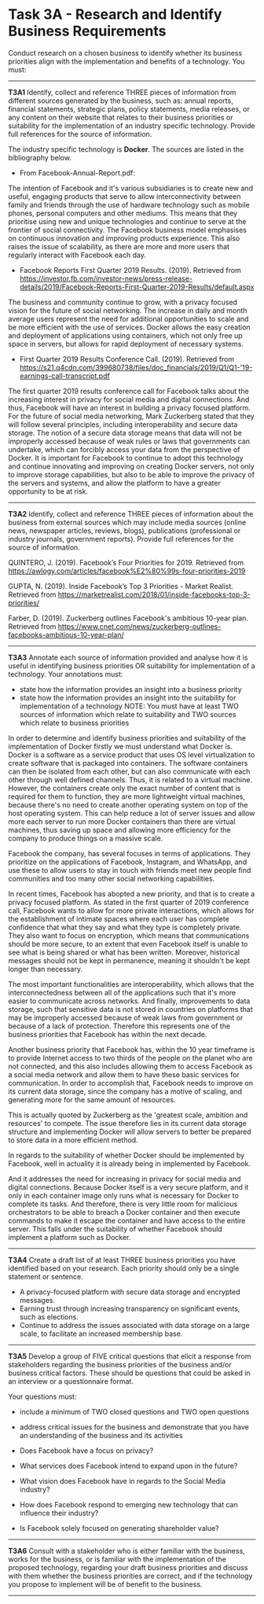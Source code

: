 # Task 3A - Research and Identify Business Requirements

Conduct research on a chosen business to identify whether its business priorities align with the implementation and benefits of a technology. You must:

-----------------------------------------------

**T3A1** Identify, collect and reference THREE pieces of information from different sources generated by the business, such as: annual reports, financial statements, strategic plans, policy statements, media releases, or any content on their website that relates to their business priorities or suitability for the implementation of an industry specific technology. Provide full references for the source of information.

The industry specific technology is **Docker**. The sources are listed in the bibliography below.

 - From Facebook-Annual-Report.pdf: 

The intention of Facebook and it's various subsidiaries is to create new and useful, engaging products that serve to allow interconnectivity between family and friends through the use of hardware technology such as mobile phones, personal computers and other mediums. This means that they prioritise using new and unique technologies and continue to serve at the frontier of social connectivity. The Facebook business model emphasises on continuous innovation and improving products experience. This also raises the issue of scalability, as there are more and more users that regularly interact with Facebook each day.

 - Facebook Reports First Quarter 2019 Results. (2019). Retrieved from https://investor.fb.com/investor-news/press-release-details/2019/Facebook-Reports-First-Quarter-2019-Results/default.aspx

The business and community continue to grow, with a privacy focused vision for the future of social networking. The increase in daily and month average users represent the need for additional opportunities to scale and be more efficient with the use of services. Docker allows the easy creation and deployment of applications using containers, which not only free up space in servers, but allows for rapid deployment of necessary systems.

 - First Quarter 2019 Results Conference Call. (2019). Retrieved from https://s21.q4cdn.com/399680738/files/doc_financials/2019/Q1/Q1-'19-earnings-call-transcript.pdf

The first quarter 2019 results conference call for Facebook talks about the increasing interest in privacy for social media and digital connections. And thus, Facebook will have an interest in building a privacy focused platform. For the future of social media networking, Mark Zuckerberg stated that they will follow several principles, including interoperability and secure data storage. The notion of a secure data storage means that data will not be improperly accessed because of weak rules or laws that governments can undertake, which can forcibly access your data from the perspective of Docker. It is important for Facebook to continue to adopt this technology and continue innovating and improving on creating Docker servers, not only to improve storage capabilities, but also to be able to improve the privacy of the servers and systems, and allow the platform to have a greater opportunity to be at risk.

-----------------------------------------------

**T3A2** Identify, collect and reference THREE pieces of information about the business from external sources which may include media sources (online news, newspaper articles, reviews, blogs), publications (professional or industry journals, government reports). Provide full references for the source of information.

QUINTERO, J. (2019). Facebook’s Four Priorities for 2019. Retrieved from https://awlogy.com/articles/facebook%E2%80%99s-four-priorities-2019

GUPTA, N. (2019). Inside Facebook’s Top 3 Priorities - Market Realist. Retrieved from https://marketrealist.com/2018/01/inside-facebooks-top-3-priorities/

Farber, D. (2019). Zuckerberg outlines Facebook's ambitious 10-year plan. Retrieved from https://www.cnet.com/news/zuckerberg-outlines-facebooks-ambitious-10-year-plan/

-----------------------------------------------

**T3A3** Annotate each source of information provided and analyse how it is useful in identifying business priorities OR suitability for implementation of a technology. Your annotations must:
- state how the information provides an insight into a business priority
- state how the information provides an insight into the suitability for implementation of a technology
NOTE: You must have at least TWO sources of information which relate to suitability and TWO sources which relate to business priorities

In order to determine and identify business priorities and suitability of the implementation of Docker firstly we must understand what Docker is. Docker is a software as a service product that uses OS level virtualization to create software that is packaged into containers. The software containers can then be isolated from each other, but can also communicate with each other through well defined channels. Thus, it is related to a virtual machine. However, the containers create only the exact number of content that is required for them to function, they are more lightweight virtual machines, because there's no need to create another operating system on top of the host operating system. This can help reduce a lot of server issues and allow more each server to run more Docker containers than there are virtual machines, thus saving up space and allowing more efficiency for the company to produce things on a massive scale. 

Facebook the company, has several focuses in terms of applications. They prioritize on the applications of Facebook, Instagram, and WhatsApp, and use these to allow users to stay in touch with friends meet new people find communities and too many other social networking capabilities.

In recent times, Facebook has abopted a new priority, and that is to create a privacy focused platform. As stated in the first quarter of 2019 conference call, Facebook wants to allow for more private interactions, which allows for the establishment of intimate spaces where each user has complete confidence that what they say and what they type is completely private. They also want to focus on encryption, which means that communications should be more secure, to an extent that even Facebook itself is unable to see what is being shared or what has been written. Moreover, historical messages should not be kept in permanence, meaning it shouldn't be kept longer than necessary.

The most important functionalities are interoperability, which allows that the interconnectedness between all of the applications such that it's more easier to communicate across networks. And finally, improvements to data storage, such that sensitive data is not stored in countries on platforms that may be improperly accessed because of weak laws from government or because of a lack of protection. Therefore this represents one of the business priorities that Facebook has within the next decade.

Another business priority that Facebook has, within the 10 year timeframe is to provide Internet access to two thirds of the people on the planet who are not connected, and this also includes allowing them to access Facebook as a social media network and allow them to have these basic services for communication. In order to accomplish that, Facebook needs to improve on its current data storage, since the company has a motive of scaling, and generating more for the same amount of resources.

This is actually quoted by Zuckerberg as the 'greatest scale, ambition and resources' to compete. The issue therefore lies in its current data storage structure and implementing Docker will allow servers to better be prepared to store data in a more efficient method.

In regards to the suitability of whether Docker should be implemented by Facebook, well in actuality it is already being in implemented by Facebook.

And it addresses the need for increasing in privacy for social media and digital connections. Because Docker itself is a very secure platform, and it only in each container image only runs what is necessary for Docker to complete its tasks. And therefore, there is very little room for malicious orchestrators to be able to breach a Docker container and then execute commands to make it escape the container and have access to the entire server. This falls under the suitability of whether Facebook should implement a platform such as Docker.

------------------------------------------------

**T3A4** Create a draft list of at least THREE business priorities you have identified based on your research. Each priority should only be a single statement or sentence.

 - A privacy-focused platform with secure data storage and encrypted messages.
 - Earning trust through increasing transparency on significant events, such as elections.
 - Continue to address the issues associated with data storage on a large scale, to facilitate an increased membership base.

--------------------------------------------------

**T3A5** Develop a group of FIVE critical questions that elicit a response from stakeholders regarding the business priorities of the business and/or business critical factors. These should be questions that could be asked in an interview or a questionnaire format. 

Your questions must:
- include a minimum of TWO closed questions and TWO open questions
- address critical issues for the business and demonstrate that you have an understanding of the business and its activities

 - Does Facebook have a focus on privacy?
 - What services does Facebook intend to expand upon in the future?
 - What vision does Facebook have in regards to the Social Media industry?
 - How does Facebook respond to emerging new technology that can influence their industry?
 - Is Facebook solely focused on generating shareholder value?

--------------------------------------------------

**T3A6** Consult with a stakeholder who is either familiar with the business, works for the business, or is familiar with the implementation of the proposed technology, regarding your draft business priorities and discuss with them whether the business priorities are correct, and if the technology you propose to implement will be of benefit to the business.

--------------------------------------------------






